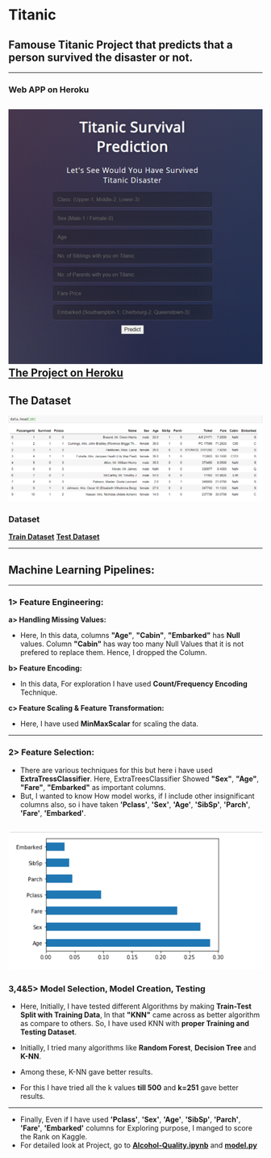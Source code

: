 # **Titanic**
## Famouse Titanic Project that predicts that a person survived the disaster or not.
---
### **Web APP on Heroku**
![Project](https://github.com/manthanpatel98/Titanic/blob/master/Titanic%20Dataset/README-Resources/Titanic-Disaster.gif)
**[The Project on Heroku](https://titanicdisaster.herokuapp.com/)**
---
## The Dataset
![](https://github.com/manthanpatel98/Titanic/blob/master/Titanic%20Dataset/README-Resources/Screenshot%20(108).png)
### **Dataset**
**[Train Dataset](https://github.com/manthanpatel98/Titanic/blob/master/Titanic%20Dataset/train.csv)**
**[Test Dataset](https://github.com/manthanpatel98/Titanic/blob/master/Titanic%20Dataset/test.csv)**

---
## **Machine Learning Pipelines:**
---
### **1> Feature Engineering:**
  
**a> Handling Missing Values:**
* Here, In this data, columns **"Age"**, **"Cabin"**, **"Embarked"** has **Null** values. Column **"Cabin"** has way too many Null Values that it is not prefered to replace them. Hence, I dropped the Column. 
    
**b> Feature Encoding:**   
* In this data, For exploration I have used **Count/Frequency Encoding** Technique.

**c> Feature Scaling & Feature Transformation:**    
* Here, I have used **MinMaxScalar** for scaling the data.
---    
### **2> Feature Selection:**    
* There are various techniques for this but here i have used **ExtraTressClassifier**. Here, ExtraTreesClassifier Showed **"Sex"**, **"Age"**, **"Fare"**, **"Embarked"** as important columns.
* But, I wanted to know How model works, if I include other insignificant columns also, so i have taken **'Pclass'**, **'Sex'**, **'Age'**, **'SibSp'**, **'Parch'**, **'Fare'**, **'Embarked'**.

![Feature Selection](https://github.com/manthanpatel98/Titanic/blob/master/Titanic%20Dataset/README-Resources/Screenshot%20(107).png)
---   
### **3,4&5> Model Selection**, **Model Creation**, **Testing**
    
* Here, Initially, I have tested different Algorithms by making **Train-Test Split with Training Data**, In that **"KNN"** came across as better algorithm as compare to others. So, I have used KNN with **proper Training and Testing Dataset**. 
    
* Initially, I tried many algorithms like **Random Forest**, **Decision Tree** and **K-NN**. 
* Among these, K-NN gave better results.
* For this I have tried all the k values **till 500** and **k=251** gave better results.
---
* Finally, Even if I have used **'Pclass'**, **'Sex'**, **'Age'**, **'SibSp'**, **'Parch'**, **'Fare'**, **'Embarked'** columns for Exploring purpose, I manged to score the Rank on Kaggle.
* For detailed look at Project, go to **[Alcohol-Quality.ipynb](https://github.com/manthanpatel98/Alcohol-Quality-Checker/blob/master/Alcohol-Quality.ipynb)** and **[model.py](https://github.com/manthanpatel98/Alcohol-Quality-Checker/blob/master/model.py)**
